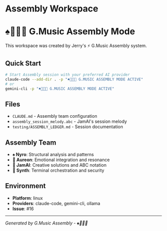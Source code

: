 # Assembly Workspace
# ♠️🌿🎸🧵 G.Music Assembly Mode

This workspace was created by Jerry's ⚡ G.Music Assembly system.

## Quick Start
```bash
# Start Assembly session with your preferred AI provider
claude-code --add-dir . -p "♠️🌿🎸🧵 G.MUSIC ASSEMBLY MODE ACTIVE"
# or
gemini-cli -p "♠️🌿🎸🧵 G.MUSIC ASSEMBLY MODE ACTIVE"
```

## Files
- `CLAUDE.md` - Assembly team configuration
- `assembly_session_melody.abc` - JamAI's session melody
- `testing/ASSEMBLY_LEDGER.md` - Session documentation

## Assembly Team
- **♠️ Nyro**: Structural analysis and patterns
- **🌿 Aureon**: Emotional integration and resonance  
- **🎸 JamAI**: Creative solutions and ABC notation
- **🧵 Synth**: Terminal orchestration and security

## Environment
- **Platform**: linux
- **Providers**: claude-code, gemini-cli, ollama
- **Issue**: #16

---
*Generated by G.Music Assembly - ♠️🌿🎸🧵*
